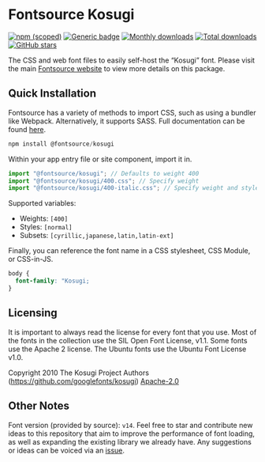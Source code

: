 # Fontsource Kosugi

[![npm (scoped)](https://img.shields.io/npm/v/@fontsource/kosugi?color=brightgreen)](https://www.npmjs.com/package/@fontsource/kosugi) [![Generic badge](https://img.shields.io/badge/fontsource-passing-brightgreen)](https://github.com/fontsource/fontsource) [![Monthly downloads](https://badgen.net/npm/dm/@fontsource/kosugi)](https://github.com/fontsource/fontsource) [![Total downloads](https://badgen.net/npm/dt/@fontsource/kosugi)](https://github.com/fontsource/fontsource) [![GitHub stars](https://img.shields.io/github/stars/fontsource/fontsource.svg?style=social&label=Star)](https://github.com/fontsource/fontsource/stargazers)

The CSS and web font files to easily self-host the “Kosugi” font. Please visit the main [Fontsource website](https://fontsource.org/fonts/kosugi) to view more details on this package.

## Quick Installation

Fontsource has a variety of methods to import CSS, such as using a bundler like Webpack. Alternatively, it supports SASS. Full documentation can be found [here](https://fontsource.org/docs/introduction).

```javascript
npm install @fontsource/kosugi
```

Within your app entry file or site component, import it in.

```javascript
import "@fontsource/kosugi"; // Defaults to weight 400
import "@fontsource/kosugi/400.css"; // Specify weight
import "@fontsource/kosugi/400-italic.css"; // Specify weight and style

```

Supported variables:
- Weights: `[400]`
- Styles: `[normal]`
- Subsets: `[cyrillic,japanese,latin,latin-ext]`

Finally, you can reference the font name in a CSS stylesheet, CSS Module, or CSS-in-JS.

```css
body {
  font-family: "Kosugi;
}
```

## Licensing
It is important to always read the license for every font that you use.
Most of the fonts in the collection use the SIL Open Font License, v1.1. Some fonts use the Apache 2 license. The Ubuntu fonts use the Ubuntu Font License v1.0.

Copyright 2010 The Kosugi Project Authors (https://github.com/googlefonts/kosugi)
[Apache-2.0](http://www.apache.org/licenses/LICENSE-2.0.html)

## Other Notes
Font version (provided by source): `v14`.
Feel free to star and contribute new ideas to this repository that aim to improve the performance of font loading, as well as expanding the existing library we already have. Any suggestions or ideas can be voiced via an [issue](https://github.com/fontsource/fontsource/issues).